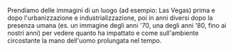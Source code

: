 Prendiamo delle immagini di un luogo (ad esempio: Las Vegas) prima e dopo l'urbanizzazione e industrializzazione, poi in anni diversi dopo la presenza umana (es. un immagine degli anni '70, una degli anni '80, fino ai nostri anni)
per vedere quanto ha impattato e come sull'ambiente circostante la mano dell'uomo prolungata nel tempo.
